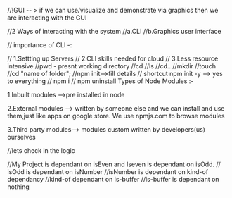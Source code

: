 //!GUI -- > if we can use/visualize and demonstrate via graphics then we are interacting with the GUI

//2 Ways of interacting with the system
//a.CLI
//b.Graphics user interface

// importance of CLI -:

// 1.Settting up Servers
// 2.CLI skills needed for cloud
// 3.Less resource intensive
//pwd - presnt working directory
//cd
//ls
//cd..
//mkdir
//touch
//cd "name of folder";
//npm init-->fill details
// shortcut npm init -y --> yes to everything
// npm i <npm package>
// npm uninstall <package name>
Types of Node Modules :-

1.Inbuilt modules -->pre installed in node

2.External modules --> written by someone else and we can install and use them,just like apps on google store. We use npmjs.com to browse modules

3.Third party modules--> modules custom written by developers(us) ourselves

//lets check in the logic

//My Project is dependant on isEven and Iseven is dependant on isOdd.
// isOdd is dependant on isNumber
//isNumber is dependant on kind-of dependancy
//kind-of dependant on is-buffer
//is-buffer is dependant on nothing
